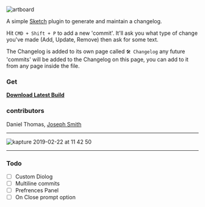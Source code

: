 ![artboard](https://user-images.githubusercontent.com/6005819/53240300-44df7400-3696-11e9-9e32-64cc11fc0df7.png)


A simple [Sketch](https://www.sketchapp.com/) plugin to generate and maintain a changelog.

Hit `CMD + Shift + P` to add a new 'commit'. It'll ask you what type of change you've made (Add, Update, Remove) then ask for some text.

The Changelog is added to its own page called `🛠 Changelog` any future 'commits' will be added to the Changelog on this page, you can add to it from any page inside the file.

### Get
**[Download Latest Build](http://www.twtter.com)**

### contributors
Daniel Thomas, [Joseph Smith](https://twitter.com/_jsmth)

---

![kapture 2019-02-22 at 11 42 50](https://user-images.githubusercontent.com/6005819/53240619-19a95480-3697-11e9-947c-205ae311ab32.gif)

---

### Todo
- [ ] Custom Diolog 
- [ ] Multiline commits
- [ ] Prefrences Panel
- [ ] On Close prompt option
